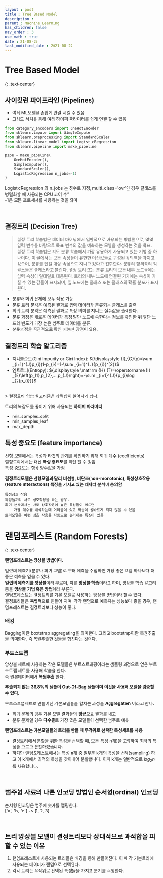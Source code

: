 ```yaml
---
layout : post
title : Tree Based Model
description :
parent : Machine Learning
has_children: false
nav_order : 3
use_math : true
date : 21-08-25
last_modified_date : 2021-08-27
---
```


# Tree Based Model
{: .text-center}

<!-- 사이킷런 파이프라인(pipelines) 을 이해하고 활용 할 수 있습니다.
사이킷런 결정트리(decision tree) 를 사용할 수 있습니다.
결정트리의 특성 중요도(feature importances) 를 활용할 수 있습니다.
결정트리 모델의 장점을 이해하고 선형회귀모델과 비교할 수 있습니다. -->

## 사이킷런 파이프라인 (Pipelines)

+ 여러 ML모델을 손쉽게 연결 시킬 수 있음
+ 그리드 서치를 통해 여러 하이퍼 파라미터를 쉽게 연결 할 수 있음

```python
from category_encoders import OneHotEncoder
from sklearn.impute import SimpleImputer
from sklearn.preprocessing import StandardScaler
from sklearn.linear_model import LogisticRegression
from sklearn.pipeline import make_pipeline

pipe = make_pipeline(
    OneHotEncoder(), 
    SimpleImputer(), 
    StandardScaler(), 
    LogisticRegression(n_jobs=-1)
)
```
LogisticRegression 의 n_jobs 는 정수로 지정, multi_class='ovr'인 경우 클래스를 병렬화할 때 사용되는 CPU 코어 수”  
-1은 모든 프로세서를 사용하는 것을 의미

<br/>

## 결정트리 (Decision Tree)

>결정 트리 학습법은 데이터 마이닝에서 일반적으로 사용되는 방법론으로, 몇몇 입력 변수를 바탕으로 목표 변수의 값을 예측하는 모델을 생성하는 것을 목표.  
>결정 트리 학습법은 지도 분류 학습에서 가장 유용하게 사용되고 있는 기법 중 하나이다. 이 글에서는 모든 속성들이 유한한 이산값들로 구성된 정의역을 가지고 있으며, 분류를 단일 대상 속성으로 지니고 있다고 간주한다. 분류의 정의역의 각 원소들은 클래스라고 불린다. 결정 트리 또는 분류 트리의 모든 내부 노드들에는 입력 속성이 일대일로 대응된다. 트리의 내부 노드에 연결된 가지에는 속성이 가질 수 있는 값들이 표시되며, 잎 노드에는 클래스 또는 클래스의 확률 분포가 표시된다.

+ 분류와 회귀 문제에 모두 적용 가능
+ 분류 트리 분석은 예측된 결과로 입력 데이터가 분류되는 클래스를 출력
+ 회귀 트리 분석은 예측된 결과로 특정 의미를 지니는 실수값을 출력한다. 
+ 분류 과정은 새로운 데이터가 특정 말단 노드에 속한다는 정보를 확인한 뒤 말단 노드의 빈도가 가장 높은 범주로 데이터를 분류.
+ 분류과정을 직관적으로 확인 가능한 장점이 있음.


## 결정트리 학습 알고리즘
+ 지니불순도(Gini Impurity or Gini Index): ${\displaystyle {I}_{G}(p)=\sum _{i=1}^{J}p_{i}(1-p_{i})=1-\sum _{i=1}^{J}{p_{i}}^{2}}$
+ 엔트로피(Entropy): ${\displaystyle \mathrm {H} (T)=\operatorname {I} _{E}\left(p_{1},p_{2},...,p_{J}\right)=-\sum _{i=1}^{J}{p_{i}\log _{2}p_{i}}}$

<br/>
> 결정트리 학습 알고리즘은 과적합이 일어나기 쉽다.

트리의 복잡도를 줄이기 위해 사용되는 **하이퍼 파라미터**
+ min_samples_split
+ min_samples_leaf
+ max_depth

## 특성 중요도 (feature importance)
선형 모델에서는 특성과 타겟의 관계를 확인하기 위해 회귀 계수 (coefficients)  
결정트리에서는 대신 **특성 중요도**를 확인 할 수 있음  
특성 중요도는 항상 양수값을 가짐

**결정트리모델은 선형모델과 달리 비선형, 비단조(non-monotonic), 특성상호작용(feature interactions) 특징을 가지고 있는 데이터 분석에 용의함**  

    특성상호 작용
    특성들끼리 서로 상호작용을 하는 경우.  
    회귀 분석에서는 서로 상호작용이 높은 특성들이 있으면 
        개별 계수를 해석하는데 어려움이 있고 학습이 올바르게 되지 않을 수 있음  
    트리모델은 이런 상호 작용을 자동으로 걸러내는 특징이 있음

# 랜덤포레스트 (Random Forests)
{: .text-center}

**랜덤포레스트는 앙상블 방법이다.**

일련의 예측기(분류나 회귀 모델)로 부터 예측을 수집하면 가장 좋은 모델 하나보다 더 좋은 예측을 얻을 수 있다.  
**일련의 예측기를 앙상블**이라 부르며, 이를 **앙상블 학습**이라고 하며, 앙상블 학습 알고리즘을 **앙상블 기법 혹은 방법**이라 부른다.  
랜덤포레스트는 결정트리를 기본 모델로 사용하는 앙상블 방법이라 할 수 있다.  
결정트리들은 **독립적**으로 만들어 지며, 각각 랜덤으로 예측하는 성능보다 좋을 경우, 랜덤포레스트는 결정트리보다 성능이 좋다.  

### 배깅

Bagging이란 bootstrap aggregating을 의미한다. 그리고 bootstrap이란 복원추출을 의미한다. 즉 복원추출한 것들을 합친다는 것이다.

### 부트스트랩

앙상블 세트에 사용하는 작은 모델들은 부트스트래핑이라는 샘플링 과정으로 얻은 부트스트랩 세트를 사용해 학습을 한다.  
즉 원본데이터에서 **복원추출** 한다.

**추출되지 않는 36.8%의 샘플이 Out-Of-Bag 샘플이며 이것을 사용해 모델을 검증할 수 있다.**

부트스트랩세트로 만들어진 기본모델들을 합치는 과정을 **Aggregation** 이라고 한다.

+ 회귀 문제의 경우 기본 모델 결과들의 **평균**으로 결과를 내고
+ 분류 문제일 경우 **다수결**로 가장 많은 모델들이 선택한 범주로 예측

**랜덤포레스트는 기본모델들의 트리를 만들 때 무작위로 선택한 특성세트를 사용**

+ 결정트리에서 분할을 위한 특성을 선택할 때, 모든 특성(n개)을 고려하여 최적의 특성을 고르고 분할하였습니다.
+ 하지만 랜덤포레스트에서는 특성 n개 중 일부분 k개의 특성을 선택(sampling) 하고 이 k개에서 최적의 특성을 찾아내어 분할합니다. 이때 k개는 일반적으로 $log_2 n$ 를 사용합니다.

<br/>

## 범주형 자료의 다른 인코딩 방법인 순서형(ordinal) 인코딩

순서형 인코딩은 범주에 숫자를 맵핑한다.  
['a', 'b', 'c'] -> [1, 2, 3]

<br/>

## 트리 앙상블 모델이 결정트리보다 상대적으로 과적합을 피할 수 있는 이유

1. 랜덤포레스트에 사용되는 트리들은 배깅을 통해 만들어진다. 이 때 각 기본트리에 사용되는 데이터가 랜덤으로 선택된다.
2. 각각 트리는 무작위로 선택된 특성들을 가지고 분기를 수행한다.








